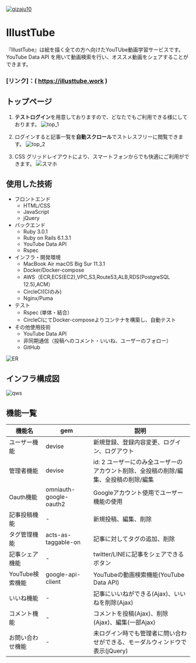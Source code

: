 [![gizaju10](https://circleci.com/gh/gizaju10/illustrations.svg?style=svg)](https://circleci.com/gh/gizaju10/illustrations)

# IllustTube
『IllustTube』は絵を描く全ての方へ向けたYouTUbe動画学習サービスです。  
YouTube Data API を用いて動画検索を行い、オススメ動画をシェアすることができます。

###  [リンク]：( https://illusttube.work )

## トップページ

1. <strong>テストログイン</strong>を用意しておりますので、どなたでもご利用できる様にしております。
![top_1](https://github.com/gizaju10/images/blob/main/%E3%83%88%E3%83%83%E3%83%97.gif)

2. ログインすると記事一覧を<strong>自動スクロール</strong>でストレスフリーに閲覧できます。
![top_2](https://github.com/gizaju10/images/blob/main/%E3%83%AD%E3%82%B0%E3%82%A4%E3%83%B3_PC.gif)

3. CSS グリッドレイアウトにより、スマートフォンからでも快適にご利用ができます。
![スマホ](https://github.com/gizaju10/images/blob/main/%E3%82%B9%E3%83%9E%E3%83%9B.gif)

## 使用した技術
* フロントエンド
  * HTML/CSS
  * JavaScript
  * jQuery
* バックエンド
  * Ruby 3.0.1
  * Ruby on Rails 6.1.3.1
  * YouTube Data API
  * Rspec
* インフラ・開発環境
  * MacBook Air macOS Big Sur 11.3.1
  * Docker/Docker-compose
  * AWS（ECR,ECS(EC2),VPC,S3,Route53,ALB,RDS(PostgreSQL 12.5),ACM）
  * CircleCI(CIのみ)
  * Nginx/Puma
* テスト
  * Rspec (単体・結合）
  * CircleCIにてDocker-composeよりコンテナを構築し、自動テスト
* その他使用技術
  * YouTube Data API
  * 非同期通信（投稿へのコメント・いいね、ユーザーのフォロー）
  * GitHub

![ER](https://user-images.githubusercontent.com/60719889/119190379-3a4ff700-bab8-11eb-9e17-0d372b9f9e0d.png)

## インフラ構成図
![qws](https://user-images.githubusercontent.com/60719889/119190394-420f9b80-bab8-11eb-83bb-229f30a1c327.png)

## 機能一覧
| 機能名 | gem | 説明 |
| ---- | ---- | ---- |
| ユーザー機能 | devise | 新規登録、登録内容変更、ログイン、ログアウト |
| 管理者機能 | devise | id: 2 ユーザーにのみ全ユーザーのアカウント削除、全投稿の削除/編集、全投稿の削除/編集|
| Oauth機能  | omniauth-google-oauth2 | Googleアカウント使用でユーザー機能の使用 |
| 記事投稿機能 | - | 新規投稿、編集、削除 |
| タグ管理機能 | acts-as-taggable-on | 記事に対してタグの追加、削除 |
| 記事シェア機能 | - | twitter/LINEに記事をシェアできるボタン |
| YouTube検索機能 | google-api-client | YouTubeの動画検索機能(YouTube Data API)|
| いいね機能 | - | 記事にいいねができる(Ajax)、いいねを削除(Ajax) |
| コメント機能 | - | コメントを投稿(Ajax)、削除(Ajax)、編集(一部Ajax) |
| お問い合わせ機能 | - | 未ログイン時でも管理者に問い合わせができる、モーダルウィンドウで表示(jQuery) |
